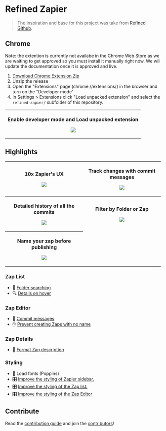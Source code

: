 # Refined Zapier

> The inspiration and base for this project was take from [Refined Github](https://github.com/sindresorhus/refined-github).

## Chrome
Note: the extention is currently not availabe in the Chrome Web Store as we are waiting to get approved so you must install it manually right now. We will update the documentation once it is approved and live.

1. [Download Chrome Extension Zip](https://github.com/zlwaterfield/refined-zapier/releases/latest/download/refined-zapier.zip)
2. Unzip the release
2. Open the "Extensions" page (chrome://extensions/) in the browser and turn on the "Developer mode".
3. In Settings > Extensions click "Load unpacked extension" and select the `refined-zapier/` subfolder of this repository.
<table>
  <tr>
    <th width="100%">
      <p><a title="Enable developer mode"></a> Enable developer mode and Load unpacked extension
      <p><img src="./media/Chrome-extension-instructions.png">
</table>

## Highlights
<table>
  <tr>
    <th width="50%">
      <p><a title="10x Zapier's UX"></a> 10x Zapier's UX
      <p><img src="https://raw.githubusercontent.com/zlwaterfield/refined-zapier/main/media/dashboard.png">
    <th width="50%">
      <p><a title="Track changes with commit messages"></a> Track changes with commit messages
      <p><img src="https://raw.githubusercontent.com/zlwaterfield/refined-zapier/main/media/commit-message.png">
  <tr>
    <th width="50%">
      <p><a title="Detailed history of all the commits"></a> Detailed history of all the commits
      <p><img src="https://raw.githubusercontent.com/zlwaterfield/refined-zapier/main/media/commit-details.png">
    <th width="50%">
      <p><a title="Filter by Folder or Zap"></a> Filter by Folder or Zap
      <p><img src="https://raw.githubusercontent.com/zlwaterfield/refined-zapier/main/media/folder-search.gif">
  <tr>
    <th width="50%">
      <p><a title="Name your zap before publishing"></a> Name your zap before publishing
      <p><img src="https://raw.githubusercontent.com/zlwaterfield/refined-zapier/main/media/name_before_publish.gif">
</table>



<!--
############################
  Descriptions style guide
############################

- Starts with: "(Refined Zapier) <verb in third person> ..."
- Ends with period (inside link or parens, if present, like this.)
- Keyboard shortcuts must follow:
  - "Adds a keyboard shortcut to ...: <kbd>key1</kbd> <kbd>key2</kbd>"
  - "Adds keyboard shortcuts to ...: <kbd>a</kbd> and <kbd>alt</kbd> <kbd>a</kbd>"
- Use smart apostrophes: ’ instead of '
- Keep it concise.

#####################################
  Demo screenshots/gifs style guide
#####################################

- Try cleaning up the page by disabling nearby features or hiding clutter, e.g. everything below this tab bar has been hidden: https://user-images.githubusercontent.com/1402241/55089736-d94f5300-50e8-11e9-9095-329ac74c1e9f.png
- If possible, zoom at 200% before taking a screenshot (native retina screens are fine at 100%)
- If changes are subtle, add a before/after comparison using the arrows from https://user-images.githubusercontent.com/1402241/34438653-f66535a4-ecda-11e7-9406-2e1258050cfa.png
- Include some visual context if the feature targets small UI elements, e.g.: https://user-images.githubusercontent.com/1402241/108955170-52d48080-7633-11eb-8979-67e0d3a53f16.png

Thanks for contributing! 🦋🙌

-->

### Zap List
- [](# "folder-searching") 🔦 [Folder searching](https://raw.githubusercontent.com/zlwaterfield/refined-zapier/main/media/folder-search.gif)
- [](# "show-zap-details-on-hover") 🔍 [Details on hover]()

### Zap Editor
- [](# "commit-messages") 💬 [Commit messages](https://raw.githubusercontent.com/zlwaterfield/refined-zapier/main/media/commit-message.png)
- [](# "disable-submit-without-zap-name") ✋ [Prevent creating Zaps with no name](https://raw.githubusercontent.com/zlwaterfield/refined-zapier/main/media/name_before_publish.gif)

### Zap Details
- [](# "format-zap-description") 📝 [Format Zap description](https://raw.githubusercontent.com/zlwaterfield/refined-zapier/main/media/commit-details.png)

### Styling
- [](# "load-styles") 🎨 Load fonts (Poppins)
- [](# "improved-sidebar-styling") 🎛 [Improve the styling of Zapier sidebar.](https://raw.githubusercontent.com/zlwaterfield/refined-zapier/main/media/dashboard.png)
- [](# "improved-zap-list-styling") 🎛 [Improve the styling of the Zap list.](https://raw.githubusercontent.com/zlwaterfield/refined-zapier/main/media/dashboard.png)
- [](# "improved-zap-editor-styling") 🎛 [Improve the styling of the Zap Editor](https://raw.githubusercontent.com/zlwaterfield/refined-zapier/main/media/zap-editor.png)


<!-- Refer to style guide above. Keep this message between sections. -->

## Contribute

Read the [contribution guide](contributing.md) and join the [contributors](https://github.com/zlwaterfield/refined-zapier/graphs/contributors)!
